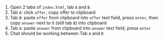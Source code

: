 1. Open 2 tabs of `index.html`, tab `A` and `B`
1. Tab `A`: click `offer`, copy offer to clipboard
1. Tab `B`: paste `offer` from clipboard into `offer` text field, press `enter`, then copy `answer` next to it (still tab `B`) into clipboard
1. Tab `A`: paste `answer` from clipboard into `answer` text field, press `enter`
1. Chat should be working between Tab `A` and `B`
